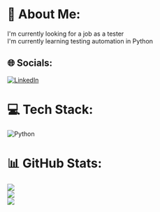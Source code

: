 # 💫 About Me:
I'm currently looking for a job as a tester<br>I'm currently learning testing automation in Python<br>


## 🌐 Socials:
[![LinkedIn](https://img.shields.io/badge/LinkedIn-%230077B5.svg?logo=linkedin&logoColor=white)](https://linkedin.com/in/mateusz-ziarko-82781b135) 

# 💻 Tech Stack:
![Python](https://img.shields.io/badge/python-3670A0?style=for-the-badge&logo=python&logoColor=ffdd54)
# 📊 GitHub Stats:
![](https://github-readme-stats.vercel.app/api?username=MateuszZiarko&theme=default&hide_border=false&include_all_commits=false&count_private=false)<br/>
![](https://github-readme-streak-stats.herokuapp.com/?user=MateuszZiarko&theme=default&hide_border=false)<br/>
![](https://github-readme-stats.vercel.app/api/top-langs/?username=MateuszZiarko&theme=default&hide_border=false&include_all_commits=false&count_private=false&layout=compact)

<!-- Proudly created with GPRM ( https://gprm.itsvg.in ) -->
